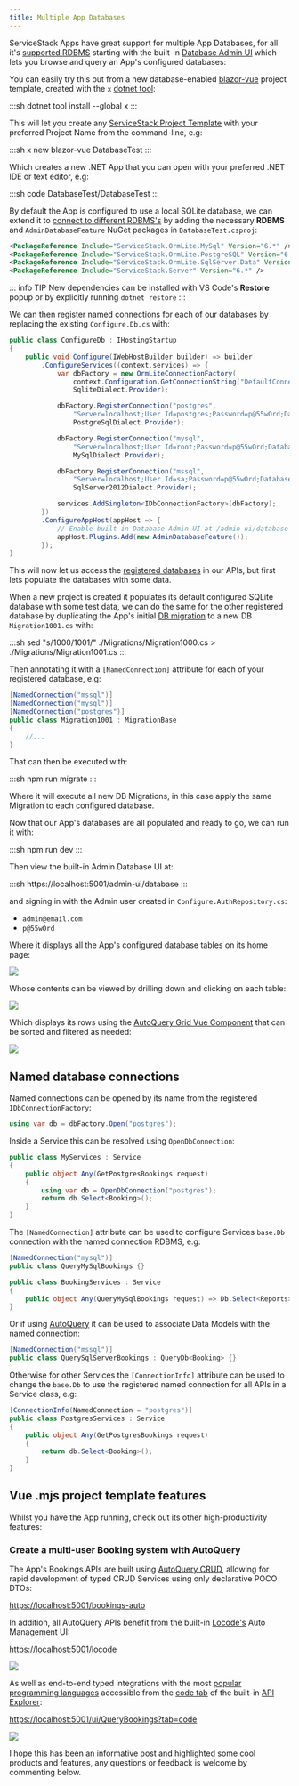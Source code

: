 ```yaml
---
title: Multiple App Databases
---
```


ServiceStack Apps have great support for multiple App Databases, for all it's [supported RDBMS](/ormlite/installation)
starting with the built-in [Database Admin UI](https://docs.servicestack.net/admin-ui-database) which lets you
browse and query an App's configured databases:

<div class="flex justify-center">
    <lite-youtube class="w-full mx-4 my-4" width="560" height="315" videoid="NZkeyuc_prg" style="background-image: url('https://img.youtube.com/vi/NZkeyuc_prg/maxresdefault.jpg')"></lite-youtube>
</div>

You can easily try this out from a new database-enabled [blazor-vue](https://blazor-vue.web-templates.io) project template,
created with the `x` [dotnet tool](https://docs.servicestack.net/dotnet-tool):

:::sh
dotnet tool install --global x
:::

This will let you create any [ServiceStack Project Template](/start) with your preferred Project Name from the command-line, e.g:

:::sh
x new blazor-vue DatabaseTest
:::

Which creates a new .NET App that you can open with your preferred .NET IDE or text editor, e.g:

:::sh
code DatabaseTest/DatabaseTest
:::

By default the App is configured to use a local SQLite database, we can extend it to 
[connect to different RDBMS's](/ormlite/install-postgres-mysql-sqlserver)
by adding the necessary **RDBMS** and `AdminDatabaseFeature` NuGet packages in `DatabaseTest.csproj`:

```xml
<PackageReference Include="ServiceStack.OrmLite.MySql" Version="6.*" />
<PackageReference Include="ServiceStack.OrmLite.PostgreSQL" Version="6.*" />
<PackageReference Include="ServiceStack.OrmLite.SqlServer.Data" Version="6.*" />
<PackageReference Include="ServiceStack.Server" Version="6.*" />
```

::: info TIP
New dependencies can be installed with VS Code's **Restore** popup or by explicitly running `dotnet restore`
:::

We can then register named connections for each of our databases by replacing the existing `Configure.Db.cs` with:

```csharp
public class ConfigureDb : IHostingStartup
{
    public void Configure(IWebHostBuilder builder) => builder
        .ConfigureServices((context,services) => {
            var dbFactory = new OrmLiteConnectionFactory(
                context.Configuration.GetConnectionString("DefaultConnection") ?? "App_Data/db.sqlite",
                SqliteDialect.Provider);

            dbFactory.RegisterConnection("postgres", 
                "Server=localhost;User Id=postgres;Password=p@55wOrd;Database=test;Pooling=true;MinPoolSize=0;MaxPoolSize=200",
                PostgreSqlDialect.Provider);

            dbFactory.RegisterConnection("mysql", 
                "Server=localhost;User Id=root;Password=p@55wOrd;Database=test;Pooling=true;MinPoolSize=0;MaxPoolSize=200",
                MySqlDialect.Provider);

            dbFactory.RegisterConnection("mssql", 
                "Server=localhost;User Id=sa;Password=p@55wOrd;Database=test;MultipleActiveResultSets=True;Encrypt=False;",
                SqlServer2012Dialect.Provider);

            services.AddSingleton<IDbConnectionFactory>(dbFactory);
        })
        .ConfigureAppHost(appHost => {
            // Enable built-in Database Admin UI at /admin-ui/database
            appHost.Plugins.Add(new AdminDatabaseFeature());
        });
}
```

This will now let us access the [registered databases](https://docs.servicestack.net/ormlite/getting-started#multiple-database-connections)
in our APIs, but first lets populate the databases with some data.

When a new project is created it populates its default configured SQLite database with some test data, we can do the same
for the other registered database by duplicating the App's initial [DB migration](https://docs.servicestack.net/ormlite/db-migrations)
to a new DB `Migration1001.cs` with:

:::sh
sed "s/1000/1001/" ./Migrations/Migration1000.cs > ./Migrations/Migration1001.cs
:::

Then annotating it with a `[NamedConnection]` attribute for each of your registered database, e.g:

```csharp
[NamedConnection("mssql")]
[NamedConnection("mysql")]
[NamedConnection("postgres")]
public class Migration1001 : MigrationBase
{
    //...
}
```

That can then be executed with:

:::sh
npm run migrate
:::

Where it will execute all new DB Migrations, in this case apply the same Migration to each configured database.

Now that our App's databases are all populated and ready to go, we can run it with:

:::sh
npm run dev
:::

Then view the built-in Admin Database UI at:

:::sh
https://localhost:5001/admin-ui/database
:::

and signing in with the Admin user created in `Configure.AuthRepository.cs`:

- `admin@email.com`
- `p@55wOrd`

Where it displays all the App's configured database tables on its home page:

![](https://servicestack.net/img/posts/postgres-mysql-sqlserver-on-apple-silicon/admin-db-home.png)

Whose contents can be viewed by drilling down and clicking on each table:

![](https://servicestack.net/img/posts/postgres-mysql-sqlserver-on-apple-silicon/admin-db-mssql-bookings.png)

Which displays its rows using the [AutoQuery Grid Vue Component](https://docs.servicestack.net/vue/autoquerygrid) that
can be sorted and filtered as needed:

![](https://servicestack.net/img/posts/postgres-mysql-sqlserver-on-apple-silicon/admin-db-postgres-coupons.png)

## Named database connections

Named connections can be opened by its name from the registered `IDbConnectionFactory`:

```csharp
using var db = dbFactory.Open("postgres");
```

Inside a Service this can be resolved using `OpenDbConnection`:

```csharp
public class MyServices : Service
{
    public object Any(GetPostgresBookings request)
    {
        using var db = OpenDbConnection("postgres");
        return db.Select<Booking>();
    } 
}
```

The `[NamedConnection]` attribute can be used to configure Services `base.Db` connection with the named connection RDBMS, e.g:

```csharp
[NamedConnection("mysql")]
public class QueryMySqlBookings {}

public class BookingServices : Service
{
    public object Any(QueryMySqlBookings request) => Db.Select<Reports>();
}
```

Or if using [AutoQuery](/autoquery/) it can be used to associate Data Models with the named connection:

```csharp
[NamedConnection("mssql")]
public class QuerySqlServerBookings : QueryDb<Booking> {}
```

Otherwise for other Services the `[ConnectionInfo]` attribute can be used to change the `base.Db` to use the registered
named connection for all APIs in a Service class, e.g:

```csharp
[ConnectionInfo(NamedConnection = "postgres")]
public class PostgresServices : Service
{
    public object Any(GetPostgresBookings request)
    {
        return db.Select<Booking>();
    }
}
```

## Vue .mjs project template features

Whilst you have the App running, check out its other high-productivity features:

### Create a multi-user Booking system with AutoQuery

The App's Bookings APIs are built using [AutoQuery CRUD](https://docs.servicestack.net/autoquery-crud), allowing for
rapid development of typed CRUD Services using only declarative POCO DTOs:

<div class="not-prose text-center">
    <a class="text-xl text-indigo-600" href="https://localhost:5001/bookings-auto">https://localhost:5001/bookings-auto</a>
</div>
<div class="flex justify-center">
    <lite-youtube class="w-full mx-4 my-4" width="560" height="315" videoid="rSFiikDjGos" style="background-image: url('https://img.youtube.com/vi/rSFiikDjGos/maxresdefault.jpg')"></lite-youtube>
</div>

In addition, all AutoQuery APIs benefit from the built-in [Locode's](https://docs.servicestack.net/locode/) Auto Management UI:

<div class="not-prose text-center">
    <a class="text-xl text-indigo-600" href="https://localhost:5001/locode">https://localhost:5001/locode</a>
</div>

[![](https://servicestack.net/img/posts/postgres-mysql-sqlserver-on-apple-silicon/db-test-locode.png)](https://docs.servicestack.net/locode/)

<div class="flex justify-center">
    <lite-youtube class="w-full mx-4 my-4" width="560" height="315" videoid="hkuO_DMFXmc" style="background-image: url('https://img.youtube.com/vi/hkuO_DMFXmc/maxresdefault.jpg')"></lite-youtube>
</div>

As well as end-to-end typed integrations with the most [popular programming languages](/service-reference) accessible
from the [code tab](https://docs.servicestack.net/api-explorer#code-tab) of the built-in
[API Explorer](https://docs.servicestack.net/api-explorer):

<div class="not-prose text-center">
    <a class="text-xl text-indigo-600" href="https://localhost:5001/ui/QueryBookings?tab=code">https://localhost:5001/ui/QueryBookings?tab=code</a>
</div>

[![](https://servicestack.net/img/posts/postgres-mysql-sqlserver-on-apple-silicon/db-test-ui-code.png)](https://docs.servicestack.net/api-explorer)

<div class="flex justify-center">
    <lite-youtube class="w-full mx-4 my-4" width="560" height="315" videoid="lUDlTMq9DHU" style="background-image: url('https://img.youtube.com/vi/lUDlTMq9DHU/maxresdefault.jpg')"></lite-youtube>
</div>

I hope this has been an informative post and highlighted some cool products and features, any questions or feedback
is welcome by commenting below.
